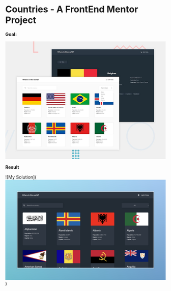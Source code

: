 # Countries - A FrontEnd Mentor Project

**Goal:**

![Design preview for the REST Countries API with color theme switcher coding challenge](./design/desktop-preview.jpg)

**Result**

![My Solution](![my solution](./design/Countries.jpeg))